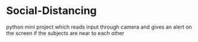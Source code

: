 # Social-Distancing
python mini project which reads input through camera and gives an alert on the screen if the subjects are near to each other
